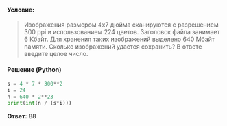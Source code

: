 #### Условие:
> Изображения размером 4х7 дюйма сканируются с разрешением 300 ppi и использованием 224 цветов. Заголовок файла занимает 6 Кбайт. Для хранения таких изображений выделено 640 Мбайт памяти. Сколько изображений удастся сохранить? В ответе введите целое число.

#### Решение (Python)
```python
s = 4 * 7 * 300**2
i = 24
n = 640 * 2**23
print(int(n / (s*i)))
```

**Ответ:** 88
